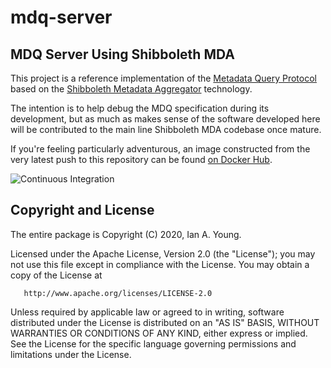 # mdq-server

## MDQ Server Using Shibboleth MDA

This project is a reference implementation of the
[Metadata Query Protocol](https://github.com/iay/md-query)
based on the [Shibboleth Metadata Aggregator](https://wiki.shibboleth.net/confluence/display/MA1/Home)
technology.

The intention is to help debug the MDQ specification during its development, but as much as makes sense of
the software developed here will be contributed to the main line Shibboleth MDA codebase once mature.

If you're feeling particularly adventurous, an image constructed from the very
latest push to this repository can be found
[on Docker Hub](https://hub.docker.com/r/ianayoung/mdq-server).


![Continuous Integration](https://github.com/iay/mdq-server/workflows/Continuous%20Integration/badge.svg)

## Copyright and License

The entire package is Copyright (C) 2020, Ian A. Young.

Licensed under the Apache License, Version 2.0 (the "License");
you may not use this file except in compliance with the License.
You may obtain a copy of the License at

       http://www.apache.org/licenses/LICENSE-2.0

Unless required by applicable law or agreed to in writing, software
distributed under the License is distributed on an "AS IS" BASIS,
WITHOUT WARRANTIES OR CONDITIONS OF ANY KIND, either express or implied.
See the License for the specific language governing permissions and
limitations under the License.
